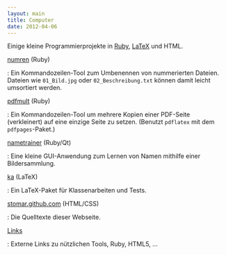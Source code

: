 ```yaml
---
layout: main
title: Computer
date: 2012-04-06
---
```


[Ruby]: http://www.ruby-lang.org/
[LaTeX]: http://de.wikipedia.org/LaTeX

Einige kleine Programmierprojekte in [Ruby][Ruby], [LaTeX][LaTeX] und HTML.

[numren](https://github.com/stomar/numren/) (Ruby)

  : Ein Kommandozeilen-Tool zum Umbenennen von nummerierten Dateien.
    Dateien wie `01_Bild.jpg` oder `02_Beschreibung.txt` können damit
    leicht umsortiert werden.

[pdfmult](https://github.com/stomar/pdfmult/) (Ruby)

  : Ein Kommandozeilen-Tool um mehrere Kopien einer PDF-Seite (verkleinert)
    auf eine einzige Seite zu setzen.
    (Benutzt `pdflatex` mit dem `pdfpages`-Paket.)

[nametrainer](https://github.com/stomar/nametrainer/) (Ruby/Qt)

  : Eine kleine GUI-Anwendung zum Lernen von Namen mithilfe einer Bildersammlung.

[ka](https://github.com/stomar/ka/) (LaTeX)

  : Ein LaTeX-Paket für Klassenarbeiten und Tests.

[stomar.github.com](https://github.com/stomar/stomar.github.com/) (HTML/CSS)

  : Die Quelltexte dieser Webseite.

[Links](links.html)

  : Externe Links zu nützlichen Tools, Ruby, HTML5, ...
